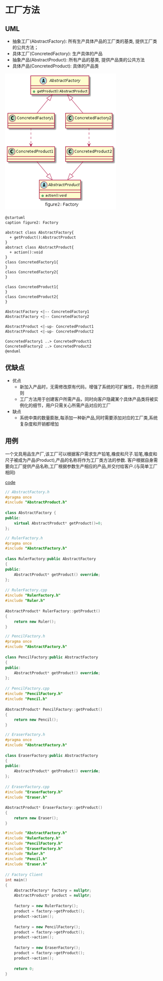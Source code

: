 # 工厂方法

## UML

* 抽象工厂(AbstractFactory): 所有生产具体产品的工厂类的基类, 提供工厂类的公共方法；
* 具体工厂(ConcretedFactory): 生产具体的产品
* 抽象产品(AbstractProduct): 所有产品的基类, 提供产品类的公共方法
* 具体产品(ConcretedProduct): 具体的产品类

![figure2_factory](img/figure2_factory.png)

```plantuml
@startuml
caption figure2: Factory

abstract class AbstractFactory{
  + getProduct():AbstractProduct
}
abstract class AbstractProduct{
  + action():void
}
class ConcretedFactory1{  
}
class ConcretedFactory2{
}

class ConcretedProduct1{
}
class ConcretedProduct2{
}

AbstractFactory <|-- ConcretedFactory1
AbstractFactory <|-- ConcretedFactory2

AbstractProduct <|-up- ConcretedProduct1
AbstractProduct <|-up- ConcretedProduct2

ConcretedFactory1 ..> ConcretedProduct1
ConcretedFactory2 ..> ConcretedProduct2
@enduml
```

## 优缺点

* 优点
  * 新加入产品时，无需修改原有代码，增强了系统的可扩展性，符合开闭原则
  * 工厂方法用于创建客户所需产品，同时向客户隐藏某个具体产品类将被实例化的细节，用户只需关心所需产品对应的工厂
* 缺点
  * 系统中类的数量膨胀,每添加一种新产品,同时需要添加对应的工厂类,系统复杂度和开销都增加

## 用例

一个文具用品生产厂,该工厂可以根据客户需求生产铅笔,橡皮和尺子.铅笔,橡皮和尺子被成为产品(Product),产品的名称将作为工厂类方法的参数.
客户根据自身需要向工厂提供产品名称,工厂根据参数生产相应的产品,并交付给客户.(与简单工厂相同)

[code](../code/02_Factory)

```c++
// AbstractFactory.h
#pragma once
#include "AbstractProduct.h"

class AbstractFactory {
public:
	virtual AbstractProduct* getProduct()=0;
};
```

```c++
// RulerFactory.h
#pragma once
#include "AbstractFactory.h"

class RulerFactory:public AbstractFactory
{
public:
	AbstractProduct* getProduct() override;
};

// RulerFactory.cpp
#include "RulerFactory.h"
#include "Ruler.h"

AbstractProduct* RulerFactory::getProduct()
{
	return new Ruler();
}
```

```c++
// PencilFactory.h
#pragma once
#include "AbstractFactory.h"

class PencilFactory:public AbstractFactory
{
public:
	AbstractProduct* getProduct() override;
};

// PencilFactory.cpp
#include "PencilFactory.h"
#include "Pencil.h"

AbstractProduct* PencilFactory::getProduct()
{
	return new Pencil();
}
```

```c++
// EraserFactory.h
#pragma once
#include "AbstractFactory.h"

class EraserFactory:public AbstractFactory
{
public:
	AbstractProduct* getProduct() override;
};

// EraserFactory.cpp
#include "EraserFactory.h"
#include "Eraser.h"

AbstractProduct* EraserFactory::getProduct()
{
	return new Eraser();
}
```

```c++
#include "AbstractFactory.h"
#include "RulerFactory.h"
#include "PencilFactory.h"
#include "EraserFactory.h"
#include "Ruler.h"
#include "Pencil.h"
#include "Eraser.h"

// Factory Client
int main()
{
	AbstractFactory* factory = nullptr;
	AbstractProduct* product = nullptr;

	factory = new RulerFactory();
	product = factory->getProduct();
	product->action();

	factory = new PencilFactory();
	product = factory->getProduct();
	product->action();

	factory = new EraserFactory();
	product = factory->getProduct();
	product->action();

	return 0;
}
```